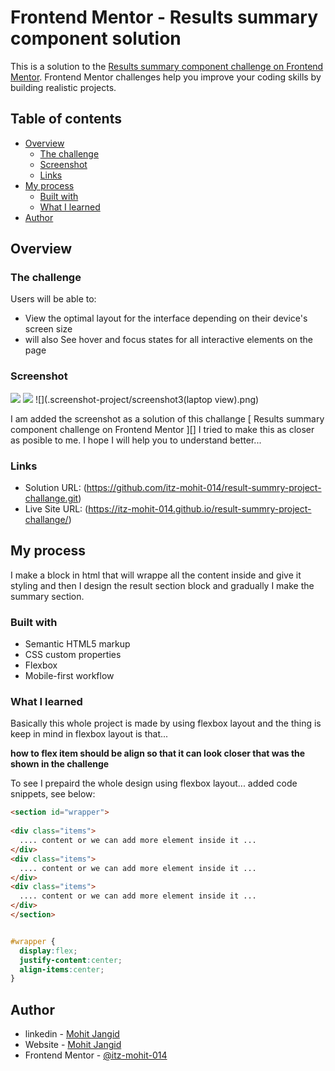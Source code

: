 # Frontend Mentor - Results summary component solution

This is a solution to the [Results summary component challenge on Frontend Mentor](https://www.frontendmentor.io/challenges/results-summary-component-CE_K6s0maV). Frontend Mentor challenges help you improve your coding skills by building realistic projects. 

## Table of contents

- [Overview](#overview)
  - [The challenge](#the-challenge)
  - [Screenshot](#screenshot)
  - [Links](#links)
- [My process](#my-process)
  - [Built with](#built-with)
  - [What I learned](#what-i-learned)
- [Author](#author)

## Overview

### The challenge

Users will be able to:

- View the optimal layout for the interface depending on their device's screen size
- will also See hover and focus states for all interactive elements on the page

### Screenshot

![](.screenshot-project/screenshot1.png.png)
![](.screenshot-project/screenshot2(mobile-view).png)
![](.screenshot-project/screenshot3(laptop view).png)

I am added the screenshot as a solution of this challange [ Results summary component challenge on Frontend Mentor ][] I tried to make this as closer as posible to me. I hope I will help you to understand better...


### Links

- Solution URL: (https://github.com/itz-mohit-014/result-summry-project-challange.git)
- Live Site URL: (https://itz-mohit-014.github.io/result-summry-project-challange/)

## My process

I make a block in html that will wrappe all the content inside and give it styling and then I design the result section block and gradually I make the summary section.


### Built with

- Semantic HTML5 markup
- CSS custom properties
- Flexbox
- Mobile-first workflow


### What I learned

Basically this whole project is made by using flexbox layout and the thing is keep in mind in flexbox layout is that...

**how to flex item should be align so that it can look closer that was the shown in the challenge**

To see I prepaird the whole design using flexbox layout... added code snippets, see below:

```html
<section id="wrapper">
  
<div class="items">
  .... content or we can add more element inside it ...
</div>
<div class="items">
  .... content or we can add more element inside it ...
</div>
<div class="items">
  .... content or we can add more element inside it ...
</div>
</section>
```

```css

#wrapper {
  display:flex;
  justify-content:center;
  align-items:center;
}

```

## Author
- linkedin - [Mohit Jangid](https://www.linkedin.com/in/mohit487/)
- Website - [Mohit Jangid](https://itz-mohit-014.github.io/result-summry-project-challange/)
- Frontend Mentor - [@itz-mohit-014](https://www.frontendmentor.io/profile/itz-mohit-014)

